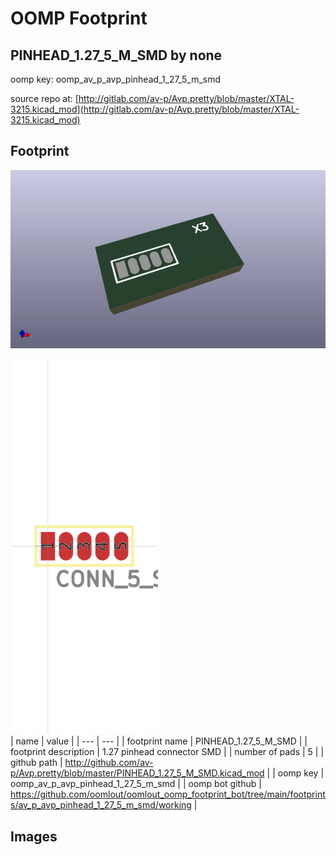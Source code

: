 # OOMP Footprint  
## PINHEAD_1.27_5_M_SMD  by none  
  
oomp key: oomp_av_p_avp_pinhead_1_27_5_m_smd  
  
source repo at: [http://gitlab.com/av-p/Avp.pretty/blob/master/XTAL-3215.kicad_mod](http://gitlab.com/av-p/Avp.pretty/blob/master/XTAL-3215.kicad_mod)  
## Footprint  
  
[![working_kicad_pcb_3d.png](working_kicad_pcb_3d_600.png)](working_kicad_pcb_3d.png)  
  
[![working.png](working_600.png)](working.png)  
| name | value | 
| --- | --- | 
| footprint name | PINHEAD_1.27_5_M_SMD | 
| footprint description | 1.27 pinhead connector SMD | 
| number of pads | 5 | 
| github path | http://github.com/av-p/Avp.pretty/blob/master/PINHEAD_1.27_5_M_SMD.kicad_mod | 
| oomp key | oomp_av_p_avp_pinhead_1_27_5_m_smd | 
| oomp bot github | https://github.com/oomlout/oomlout_oomp_footprint_bot/tree/main/footprints/av_p_avp_pinhead_1_27_5_m_smd/working | 
## Images  
